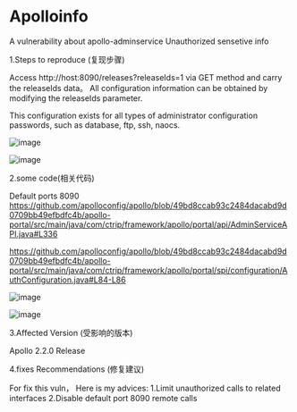 # Apolloinfo
A vulnerability about apollo-adminservice Unauthorized sensetive info

1.Steps to reproduce (复现步骤)

Access http://host:8090/releases?releaseIds=1 via GET method and carry the releaseIds data。
All configuration information can be obtained by modifying the releaseIds parameter.

This configuration exists for all types of administrator configuration passwords, such as database, ftp, ssh, naocs.

![image](https://github.com/user-attachments/assets/672a17f1-0d85-4bef-9081-4f09bc3264f6)


![image](https://github.com/user-attachments/assets/719d3861-a3ef-4dd4-a41b-e63235979001)


2.some code(相关代码)

Default ports 8090
https://github.com/apolloconfig/apollo/blob/49bd8ccab93c2484dacabd9d0709bb49efbdfc4b/apollo-portal/src/main/java/com/ctrip/framework/apollo/portal/api/AdminServiceAPI.java#L336

https://github.com/apolloconfig/apollo/blob/49bd8ccab93c2484dacabd9d0709bb49efbdfc4b/apollo-portal/src/main/java/com/ctrip/framework/apollo/portal/spi/configuration/AuthConfiguration.java#L84-L86

![image](https://github.com/user-attachments/assets/25023691-57e6-4eb4-a1de-839152895fd0)

![image](https://github.com/user-attachments/assets/65fd3f9b-9685-4719-bc4a-052f7b8b62f8)


3.Affected Version (受影响的版本)

Apollo 2.2.0 Release

4.fixes Recommendations (修复建议)

For fix this vuln， Here is my advices:
1.Limit unauthorized calls to related interfaces
2.Disable default port 8090 remote calls
